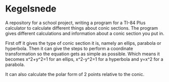 # Kegelsnede
A repository for a school project, writing a program for a TI-84 Plus calculator to calculate different things about conic sections.
The program gives different calculations and information about a conic section you put in.

First off it gives the type of conic section it is, namely an ellips, parabola or hyperbola. 
Then it can give the steps to perform a coordinate transformation so the equation gets as simple as possible. Which means it becomes x^2+y^2=1 for an ellips, x^2-y^2=1 for a hyperbola and y=x^2 for a parabola.

It can also calculate the polar form of 2 points relative to the conic.
